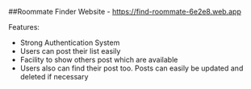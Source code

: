 ##Roommate Finder Website - 
https://find-roommate-6e2e8.web.app

Features:<br>
- Strong Authentication System<br>
- Users can post their list easily
- Facility to show others post which are available
- Users also can find their post too. Posts can easily be updated and deleted if necessary 

